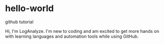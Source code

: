 # hello-world
github tutorial

Hi, I'm LogAnalyze. I'm new to coding and am excited to get more hands on with learning languages and automation tools while using GitHub.
